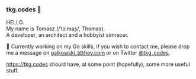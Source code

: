 ### tkg.codes 👋
HELLO.  
My name is Tomasz (/ˈtɔ.maʂ/, Thomas).  
A developer, an architect and a hobbyist simracer.  

🔭 Currently working on my Go skills, if you wish to contact me, please drop me a message on [galkowski_t@hey.com](galkowski_t@hey.com) or on Twitter [@tkg_codes](https://twitter.com/tkg_codes).

https://tkg.codes should have, at some point (hopefully), some more useful stuff.
